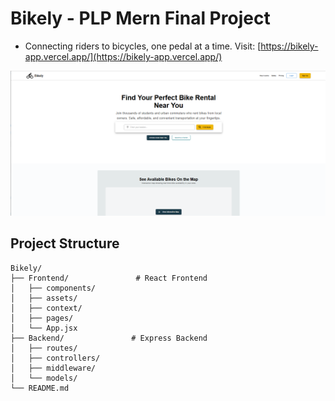 # Bikely - PLP Mern Final Project
- Connecting riders to bicycles, one pedal at a time.
Visit: [https://bikely-app.vercel.app/](https://bikely-app.vercel.app/)

![UI Screenshot](image.png)
## Project Structure
```
Bikely/
├── Frontend/               # React Frontend
│   ├── components/
│   ├── assets/
│   ├── context/
│   ├── pages/
│   └── App.jsx
├── Backend/               # Express Backend
│   ├── routes/
│   ├── controllers/
│   ├── middleware/
│   └── models/
└── README.md
```

